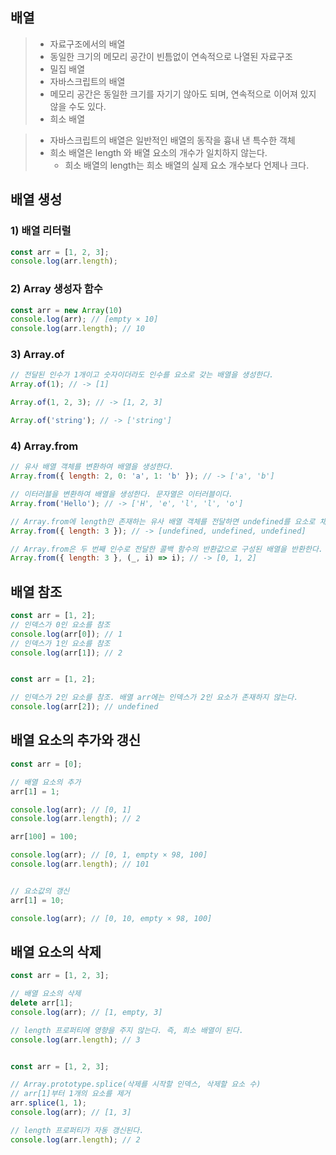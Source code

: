 ## 배열

>* 자료구조에서의 배열
>  * 동일한 크기의 메모리 공간이 빈틈없이 연속적으로 나열된 자료구조
>  * 밀집 배열
>* 자바스크립트의 배열
>  * 메모리 공간은 동일한 크기를 자기기 않아도 되며, 연속적으로 이어져 있지 않을 수도 있다.
>  * 희소 배열

> * 자바스크립트의 배열은 일반적인 배열의 동작을 흉내 낸 특수한 객체
> * 희소 배열은 length 와 배열 요소의 개수가 일치하지 않는다.
>   * 희소 배열의 length는 희소 배열의 실제 요소 개수보다 언제나 크다.


## 배열 생성

### 1) 배열 리터럴

```javascript
const arr = [1, 2, 3];
console.log(arr.length); 
```

### 2) Array 생성자 함수

```javascript
const arr = new Array(10)
console.log(arr); // [empty × 10]
console.log(arr.length); // 10
```

### 3) Array.of
```javascript
// 전달된 인수가 1개이고 숫자이더라도 인수를 요소로 갖는 배열을 생성한다.
Array.of(1); // -> [1]

Array.of(1, 2, 3); // -> [1, 2, 3]

Array.of('string'); // -> ['string']
```

### 4) Array.from
```javascript
// 유사 배열 객체를 변환하여 배열을 생성한다.
Array.from({ length: 2, 0: 'a', 1: 'b' }); // -> ['a', 'b']

// 이터러블을 변환하여 배열을 생성한다. 문자열은 이터러블이다.
Array.from('Hello'); // -> ['H', 'e', 'l', 'l', 'o']

// Array.from에 length만 존재하는 유사 배열 객체를 전달하면 undefined를 요소로 채운다.
Array.from({ length: 3 }); // -> [undefined, undefined, undefined]

// Array.from은 두 번째 인수로 전달한 콜백 함수의 반환값으로 구성된 배열을 반환한다.
Array.from({ length: 3 }, (_, i) => i); // -> [0, 1, 2]
```

## 배열 참조
```javascript
const arr = [1, 2];
// 인덱스가 0인 요소를 참조
console.log(arr[0]); // 1
// 인덱스가 1인 요소를 참조
console.log(arr[1]); // 2


const arr = [1, 2];

// 인덱스가 2인 요소를 참조. 배열 arr에는 인덱스가 2인 요소가 존재하지 않는다.
console.log(arr[2]); // undefined
```

## 배열 요소의 추가와 갱신
```javascript
const arr = [0];

// 배열 요소의 추가
arr[1] = 1;

console.log(arr); // [0, 1]
console.log(arr.length); // 2

arr[100] = 100;

console.log(arr); // [0, 1, empty × 98, 100]
console.log(arr.length); // 101


// 요소값의 갱신
arr[1] = 10;

console.log(arr); // [0, 10, empty × 98, 100]
```

## 배열 요소의 삭제

```javascript
const arr = [1, 2, 3];

// 배열 요소의 삭제
delete arr[1];
console.log(arr); // [1, empty, 3]

// length 프로퍼티에 영향을 주지 않는다. 즉, 희소 배열이 된다.
console.log(arr.length); // 3


const arr = [1, 2, 3];

// Array.prototype.splice(삭제를 시작할 인덱스, 삭제할 요소 수)
// arr[1]부터 1개의 요소를 제거
arr.splice(1, 1);
console.log(arr); // [1, 3]

// length 프로퍼티가 자동 갱신된다.
console.log(arr.length); // 2
```
